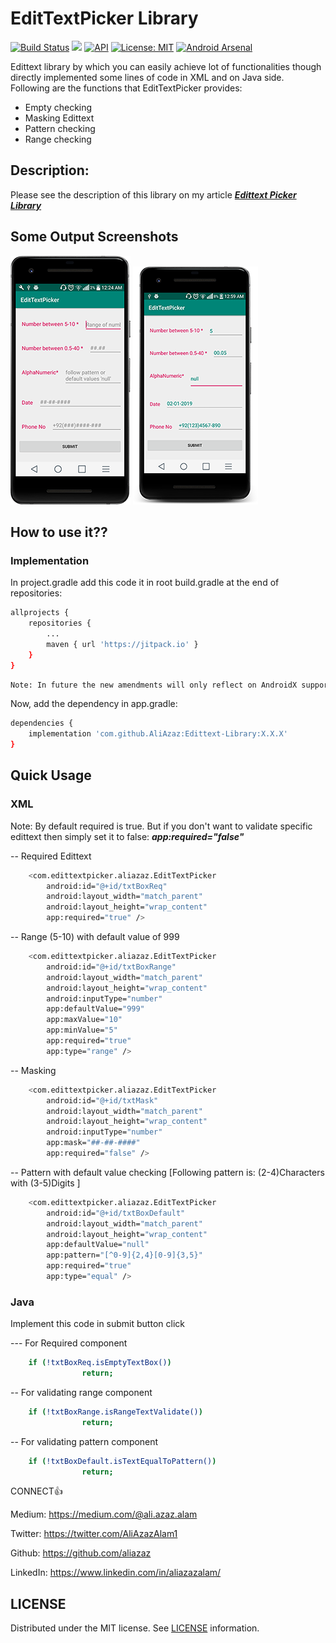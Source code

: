 # EditTextPicker Library

[![Build Status](https://travis-ci.org/AliAzaz/Edittext-Library.svg?branch=master)](https://travis-ci.org/AliAzaz/Edittext-Library) [![](https://jitpack.io/v/AliAzaz/Edittext-Library.svg)](https://jitpack.io/#AliAzaz/Edittext-Library) [![API](https://img.shields.io/badge/API-15%2B-blue.svg?style=flat)](https://android-arsenal.com/api?level=15)
 [![License: MIT](https://img.shields.io/badge/License-MIT-brightgreen.svg)](https://opensource.org/licenses/MIT) [![Android Arsenal](https://img.shields.io/badge/Android%20Arsenal-EditTextPicker-brightgreen.svg?style=flat)](https://android-arsenal.com/details/1/7671)

Edittext library by which you can easily achieve lot of functionalities though directly implemented some lines of code in XML and on Java side.
Following are the functions that EditTextPicker provides:

  - Empty checking
  - Masking Edittext
  - Pattern checking
  - Range checking

## Description:
Please see the description of this library on my article ***[Edittext Picker Library](https://medium.com/@ali.azaz.alam/edittext-picker-library-4c71ae7d7863)***

## Some Output Screenshots

<img alt="Pic-1" src="https://github.com/AliAzaz/Edittext-Library/blob/master/demo/pic1.png"/> <img alt="Pic-2" src="https://github.com/AliAzaz/Edittext-Library/blob/master/demo/pic2.png"/>

## How to use it??

### Implementation 
In project.gradle add this code it in root build.gradle at the end of repositories:
```sh
allprojects {
	repositories {
		...
		maven { url 'https://jitpack.io' }
	}
}
```
```sh
Note: In future the new amendments will only reflect on AndroidX support
```

Now, add the dependency in app.gradle:
```sh
dependencies {
    implementation 'com.github.AliAzaz:Edittext-Library:X.X.X'
}
```

## Quick Usage

### XML
Note: By default required is true. But if you don't want to validate specific edittext then simply set it to false: 
***app:required="false"***

-- Required Edittext
```sh
    <com.edittextpicker.aliazaz.EditTextPicker
        android:id="@+id/txtBoxReq"
        android:layout_width="match_parent"
        android:layout_height="wrap_content"
        app:required="true" />
```

-- Range (5-10) with default value of 999
```sh
    <com.edittextpicker.aliazaz.EditTextPicker
        android:id="@+id/txtBoxRange"
        android:layout_width="match_parent"
        android:layout_height="wrap_content"
        android:inputType="number"
        app:defaultValue="999"
        app:maxValue="10"
        app:minValue="5"
        app:required="true"
        app:type="range" />
```

-- Masking
```sh
    <com.edittextpicker.aliazaz.EditTextPicker
        android:id="@+id/txtMask"
        android:layout_width="match_parent"
        android:layout_height="wrap_content"
        android:inputType="number"
        app:mask="##-##-####"
        app:required="false" />
```

-- Pattern with default value checking [Following pattern is: (2-4)Characters with (3-5)Digits ]
```sh
    <com.edittextpicker.aliazaz.EditTextPicker
        android:id="@+id/txtBoxDefault"
        android:layout_width="match_parent"
        android:layout_height="wrap_content"
        app:defaultValue="null"
        app:pattern="[^0-9]{2,4}[0-9]{3,5}"
        app:required="true"
        app:type="equal" />
```

### Java
Implement this code in submit button click

--- For Required component
```sh
    if (!txtBoxReq.isEmptyTextBox())
                return;
```

-- For validating range component
```sh
    if (!txtBoxRange.isRangeTextValidate())
                return;
```

-- For validating pattern component
```sh
    if (!txtBoxDefault.isTextEqualToPattern())
                return;
```


CONNECT👍

Medium: https://medium.com/@ali.azaz.alam

Twitter: https://twitter.com/AliAzazAlam1

Github: https://github.com/aliazaz

LinkedIn: https://www.linkedin.com/in/aliazazalam/


## LICENSE
Distributed under the MIT license. See [LICENSE](https://github.com/AliAzaz/Edittext-Library/blob/master/LICENSE) information.
